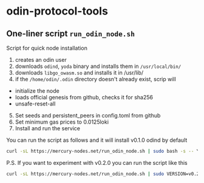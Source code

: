 # odin-protocol-tools

## One-liner script `run_odin_node.sh`

Script for quick node installation 

1) creates an odin user
2) downloads `odind`, `yoda` binary and installs them in `/usr/local/bin/`
3) downloads `libgo_owasm.so` and installs it in /usr/lib/
4) if the `/home/odin/.odin` directory doesn't already exist, scrip will 
  * initialize the node 
  * loads official genesis from github, checks it for sha256 
  * unsafe-reset-all
5) Set seeds and persistent_peers in config.toml from github
6) Set minimum gas prices to 0.0125loki
7) Install and run the service

You can run the script as follows and it will install v0.1.0 odind by default
```bash
curl -sL https://mercury-nodes.net/run_odin_node.sh | sudo bash -s -- YOUR_NODE_NAME
```

P.S. If you want to experiment with v0.2.0 you can run the script like this
```bash
curl -sL https://mercury-nodes.net/run_odin_node.sh | sudo VERSION=v0.2.0 bash -s -- YOUR_NODE_NAME 
```
